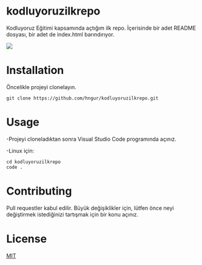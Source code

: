 # kodluyoruzilkrepo
Kodluyoruz Eğitimi kapsamında açtığım ilk repo. İçerisinde bir adet README dosyası, bir adet de index.html barındırıyor.

![](https://choosealicense.com/licenses/mit/)
# Installation
Öncelikle projeyi clonelayın.

```
git clone https://github.com/hngur/kodluyoruzilkrepo.git
```
# Usage
-Projeyi cloneladıktan sonra Visual Studio Code programında açınız.

-Linux için:
```
cd kodluyoruzilkrepo
code .
```
# Contributing
Pull requestler kabul edilir. Büyük değişiklikler için, lütfen önce neyi değiştirmek istediğinizi tartışmak için bir konu açınız.
# License
[MIT](https://choosealicense.com/licenses/mit/)